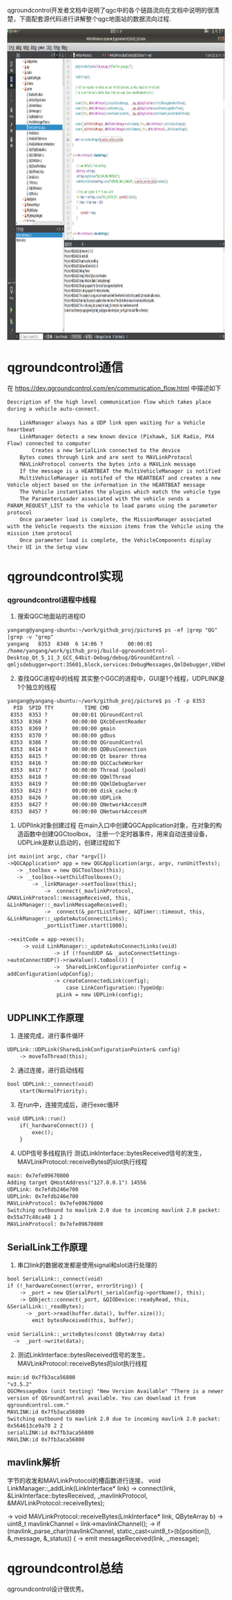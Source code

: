 
qgroundcontrol开发者文档中说明了qgc中的各个链路流向在文档中说明的很清楚，下面配套源代码进行讲解整个qgc地面站的数据流向过程.

<div align="center">
<p>  </p> 
<img src="https://github.com/yangang123/picture/raw/master/qgroundcontrol/qgc_0504.png" height="720" width="1280" > 
</div>

# qgroundcontrol通信
在 https://dev.qgroundcontrol.com/en/communication_flow.html 中描述如下
```
Description of the high level communication flow which takes place during a vehicle auto-connect.

    LinkManager always has a UDP link open waiting for a Vehicle heartbeat
    LinkManager detects a new known device (Pixhawk, SiK Radio, PX4 Flow) connected to computer
        Creates a new SerialLink connected to the device
    Bytes comes through Link and are sent to MAVLinkProtocol
    MAVLinkProtocol converts the bytes into a MAVLink message
    If the message is a HEARTBEAT the MultiVehicleManager is notified
    MultiVehicleManager is notifed of the HEARTBEAT and creates a new Vehicle object based on the information in the HEARTBEAT message
    The Vehicle instantiates the plugins which match the vehicle type
    The ParameterLoader associated with the vehicle sends a PARAM_REQUEST_LIST to the vehicle to load params using the parameter protocol
    Once parameter load is complete, the MissionManager associated with the Vehicle requests the mission items from the Vehicle using the mission item protocol
    Once parameter load is complete, the VehicleComponents display their UI in the Setup view
```

# qgroundcontrol实现

### qgroundcontrol进程中线程

1. 搜索QGC地面站的进程ID
```
yangang@yangang-ubuntu:~/work/github_proj/picture$ ps -ef |grep "QG" |grep -v "grep"
yangang   8353  8340  6 14:06 ?        00:00:01 /home/yangang/work/github_proj/build-qgroundcontrol-Desktop_Qt_5_11_3_GCC_64bit-Debug/debug/QGroundControl -qmljsdebugger=port:35601,block,services:DebugMessages,QmlDebugger,V8Debugger,QmlInspector
```
2. 查找QGC进程中的线程
其实整个GGC的进程中，GUI是1个线程，UDPLINK是1个独立的线程
```
yangang@yangang-ubuntu:~/work/github_proj/picture$ ps -T -p 8353
  PID  SPID TTY          TIME CMD
 8353  8353 ?        00:00:01 QGroundControl
 8353  8368 ?        00:00:00 QXcbEventReader
 8353  8369 ?        00:00:00 gmain
 8353  8370 ?        00:00:00 gdbus
 8353  8386 ?        00:00:00 QGroundControl
 8353  8414 ?        00:00:00 QDBusConnection
 8353  8415 ?        00:00:00 Qt bearer threa
 8353  8416 ?        00:00:00 QGCCacheWorker
 8353  8417 ?        00:00:00 Thread (pooled)
 8353  8418 ?        00:00:00 QQmlThread
 8353  8419 ?        00:00:00 QQmlDebugServer
 8353  8423 ?        00:00:00 disk_cache:0
 8353  8426 ?        00:00:00 UDPLink
 8353  8427 ?        00:00:00 QNetworkAccessM
 8353  8457 ?        00:00:00 QNetworkAccessM
```
1. UDPlink对象创建过程
在main入口中创建QGCApplication对象，在对象的构造函数中创建QGCtoolbox，
注册一个定时器事件，用来自动连接设备，UDPLink是默认启动的，创建过程如下
```
int main(int argc, char *argv[])
->QGCApplication* app = new QGCApplication(argc, argv, runUnitTests);
   -> _toolbox = new QGCToolbox(this);
   ->  _toolbox->setChildToolboxes();
        -> _linkManager->setToolbox(this);
            ->  connect(_mavlinkProtocol, &MAVLinkProtocol::messageReceived, this, &LinkManager::_mavlinkMessageReceived);
            ->  connect(&_portListTimer, &QTimer::timeout, this, &LinkManager::_updateAutoConnectLinks);
            _portListTimer.start(1000); 
          
->exitCode = app->exec();
     -> void LinkManager::_updateAutoConnectLinks(void)
               -> if (!foundUDP && _autoConnectSettings->autoConnectUDP()->rawValue().toBool()) {
               ->  SharedLinkConfigurationPointer config = addConfiguration(udpConfig);
               -> createConnectedLink(config);
                   case LinkConfiguration::TypeUdp:
        		pLink = new UDPLink(config);
```

## UDPLINK工作原理
1. 连接完成，进行事件循环
```
UDPLink::UDPLink(SharedLinkConfigurationPointer& config)
    -> moveToThread(this);
```
2. 通过连接，进行启动线程
```
bool UDPLink::_connect(void)
    start(NormalPriority);
```
3. 在run中，连接完成后，进行exec循环
```
void UDPLink::run()
    if(_hardwareConnect()) {
        exec();
    }
```
4. UDP信号多线程执行
测试LinkInterface::bytesReceived信号的发生，MAVLinkProtocol::receiveBytes的slot执行线程
```
main: 0x7efe09670800
Adding target QHostAddress("127.0.0.1") 14556
UDPLink: 0x7efdb246e700
UDPLink: 0x7efdb246e700
MAVLinkProtocol: 0x7efe09670800
Switching outbound to mavlink 2.0 due to incoming mavlink 2.0 packet: 0x55a77c48ca48 1 2
MAVLinkProtocol: 0x7efe09670800
```
## SerialLink工作原理
1. 串口link的数据收发都是使用signal和slot进行处理的
```
bool SerialLink::_connect(void)
if (!_hardwareConnect(error, errorString)) {
    -> _port = new QSerialPort(_serialConfig->portName(), this);
    -> QObject::connect(_port, &QIODevice::readyRead, this, &SerialLink::_readBytes);
      -> _port->read(buffer.data(), buffer.size());
        emit bytesReceived(this, buffer);

void SerialLink::_writeBytes(const QByteArray data)
  ->  _port->write(data);
```

2. 测试LinkInterface::bytesReceived信号的发生，MAVLinkProtocol::receiveBytes的slot执行线程
```
main:id 0x7fb3aca56800
"v3.5.2"
QGCMessageBox (unit testing) "New Version Available" "There is a newer version of QGroundControl available. You can download it from qgroundcontrol.com."
MAVLINK:id 0x7fb3aca56800
Switching outbound to mavlink 2.0 due to incoming mavlink 2.0 packet: 0x564613ce9a70 2 2
serialLINK:id 0x7fb3aca56800
MAVLINK:id 0x7fb3aca56800
```

## mavlink解析
字节的收发和MAVLinkProtocol的槽函数进行连接，
void LinkManager::_addLink(LinkInterface* link)
  -> connect(link, &LinkInterface::bytesReceived,        _mavlinkProtocol,   &MAVLinkProtocol::receiveBytes);

   -> void MAVLinkProtocol::receiveBytes(LinkInterface* link, QByteArray b)
     ->  uint8_t mavlinkChannel = link->mavlinkChannel();
        ->  if (mavlink_parse_char(mavlinkChannel, static_cast<uint8_t>(b[position]), &_message, &_status)) {
            -> emit messageReceived(link, _message);

# qgroundcontrol总结
qgroundcontrol设计很优秀。

